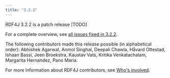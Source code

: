 ```yaml
---
title: "3.2.2"
---
```


RDF4J 3.2.2 is a patch release [TODO]

For a complete overview, see [all issues fixed in 3.2.2](https://github.com/eclipse/rdf4j/milestone/53?closed=1).

The following contributors made this release possible (in alphabetical order): Abhishek Agarwal, Anmol Singhal, Deepali Chawla, H&aring;vard Ottestad, Ishaan Bassi, Jeen Broekstra, Kaustav Vats, Kritika Venkatachalam, Margarita Hernandez, Pano Maria.

For more information about RDF4J contributors, see [Who's involved](https://projects.eclipse.org/projects/technology.rdf4j/who).
